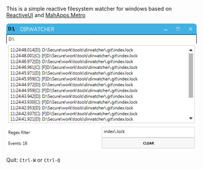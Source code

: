 This is a simple reactive filesystem watcher for windows based on [ReactiveUI](http://reactiveui.net/) and [MahApps.Metro](https://github.com/MahApps/MahApps.Metro) 

![](dirwatcher.png)

Quit: `Ctrl-W` or `Ctrl-Q`

